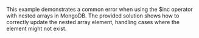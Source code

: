 This example demonstrates a common error when using the $inc operator with nested arrays in MongoDB.  The provided solution shows how to correctly update the nested array element, handling cases where the element might not exist.